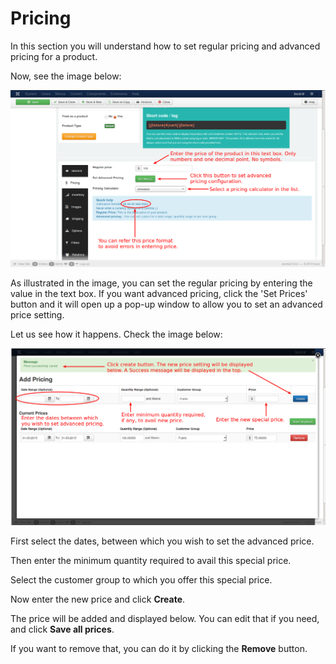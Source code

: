# Pricing

In this section you will understand how to set regular pricing and advanced pricing for a product.

Now, see the image below:

![Simple Product Pricing](product_simple_pricing.png)

As illustrated in the image, you can set the regular pricing by entering the value in the text box. If you want advanced pricing, click the 'Set Prices' button and it will open up a pop-up window to allow you to set an advanced price setting.

Let us see how it happens. Check the image below:

![Simple Product Add Pricing](product_simple_add_pricing.png)

First select the dates, between which you wish to set the advanced price. 

Then enter the minimum quantity required to avail this special price.

Select the customer group to which you offer this special price.

Now enter the new price and click **Create**.

The price will be added and displayed below. You can edit that if you need, and click **Save all prices**.

If you want to remove that, you can do it by clicking the **Remove** button.













